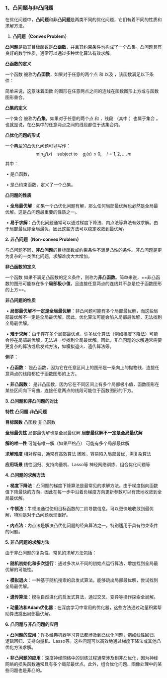 ### 1、凸问题与非凸问题

在优化问题中，**凸问题**和**非凸问题**是两类不同的优化问题，它们有着不同的性质和求解方法。



1. **凸问题（Convex Problem）**

   

**凸问题**是指其目标函数是**凸函数**，并且其约束条件也构成了一个凸集。凸问题具有良好的数学性质，通常可以通过多种优化算法有效求解。

**凸函数的定义**

一个函数 被称为**凸函数**，如果对于任意的两个点 和 以及 ，该函数满足以下条件：

简单来说，这意味着函数 的图形在任意两点之间的连线在函数图形上方或与函数图形重合。

**凸集的定义**

一个集合 被称为**凸集**，如果对于任意的两个点 和 ，线段 （其中 ）也属于集合 。也就是说，在凸集中的任意两点之间的线段都位于该集合内。

**凸优化问题的形式**

一个典型的凸优化问题可以写作：
$$
\min_{x} f(x) \quad \text{subject to} \quad g_i(x) \leq 0, \quad i = 1, 2, \dots, m
$$
其中：



​	•	 是凸函数，

​	•	 是凸约束函数，定义了一个凸集。



**凸问题的性质**

​	•	**全局最优解**：如果一个凸优化问题有解，那么任何局部最优解也必然是全局最优解。这是凸问题最重要的性质之一。

​	•	**易于求解**：凸优化问题通常可以通过梯度下降法、内点法等算法有效求解。由于局部最优即全局最优，因此这些方法可以稳定收敛到最优解。



**2. 非凸问题（Non-convex Problem）**



与凸问题不同，**非凸问题**的目标函数或约束条件不满足凸性的条件。非凸问题是更为复杂的一类优化问题，求解难度大大增加。

**非凸函数的定义**

一个函数 如果不满足凸函数的定义条件，则称为**非凸函数**。简单来说，==非凸函数的图形可能存在多个**局部极小值**，且连接任意两点的连线并不总是位于函数图形的上方==。

**非凸问题的性质**

​	•	**局部最优解不一定是全局最优解**：非凸问题可能有多个局部最优解，而这些局部最优解不一定是全局最优解。因此，优化算法可能会陷入局部最优解，无法找到全局最优解。

​	•	**难于求解**：由于存在多个局部最优点，许多优化算法（例如梯度下降法）可能会停在局部最优解，无法进一步找到全局最优解。因此，非凸问题的求解通常需要更复杂的算法或启发式方法，如模拟退火、遗传算法等。

**例子：**

​	•	**凸函数**： 是凸函数，因为它在任意区间上的图形是一条向上的抛物线，连接任意两点的线段都位于函数图形的上方。

​	•	**非凸函数**： 是非凸函数，因为它在不同区间上有多个局部极小值，函数图形在某些区间向下弯曲，连接任意两点的线段可能位于函数图形的下方。

**3. 凸问题和非凸问题的对比**

**特性**	**凸问题**	**非凸问题**

**目标函数**	凸函数	非凸函数

**全局最优性**	局部最优解也是全局最优解	**局部最优解不一定是全局最优解**

**解的唯一性**	可能有唯一解（如果严格凸）	可能有多个局部最优解

**求解难度**	相对容易，通常有高效算法	困难，容易陷入局部最优，需复杂算法

**应用场景**	线性回归、支持向量机、Lasso等	神经网络训练、组合优化问题等



**4. 凸问题的求解方法**



​	•	**梯度下降法**：凸问题的梯度下降算法是最常见的求解方法。由于梯度指向函数值下降最快的方向，因此在每一步中沿着负梯度方向更新参数可以有效地收敛到全局最优解。

​	•	**牛顿法**：牛顿法通过使用目标函数的二阶导数信息，可以更快地收敛到最优解，特别是对于凸问题表现很好。

​	•	**内点法**：内点法是解决凸优化问题的经典算法之一，特别适用于具有约束条件的问题。



**5. 非凸问题的求解方法**



由于非凸问题的复杂性，常见的求解方法包括：

​	•	**随机初始化和多次运行**：通过多次从不同的初始点运行算法，增加找到全局最优解的可能性。

​	•	**模拟退火**：一种基于随机搜索的启发式算法，能够跳出局部最优解，尝试找到全局最优解。

​	•	**遗传算法**：模拟自然进化的启发式算法，通过交叉、变异等操作探索全局解。

​	•	**动量法和Adam优化器**：在深度学习中常用的优化器，这些方法通过动量积累帮助算法跳出局部最优解。



**6. 凸问题与非凸问题的应用**



​	•	**凸问题的应用**：许多经典机器学习算法都涉及到凸优化问题，例如线性回归、逻辑回归、支持向量机、Lasso等。这些问题可以高效地通过梯度下降法或其他凸优化方法求解。

​	•	**非凸问题的应用**：深度神经网络中的训练过程通常涉及到非凸优化，因为神经网络的损失函数通常具有多个局部最优点。此外，组合优化问题、图像处理中的某些问题也是非凸的。



